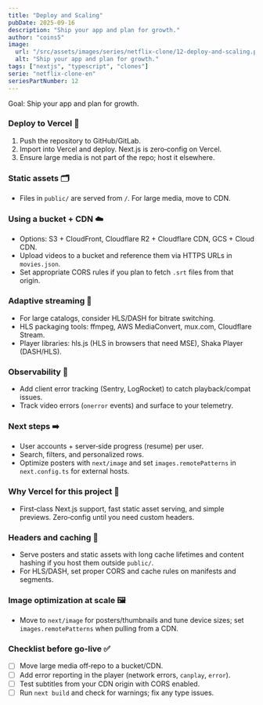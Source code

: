 ```yaml
---
title: "Deploy and Scaling"
pubDate: 2025-09-16
description: "Ship your app and plan for growth."
author: "coins5"
image:
  url: "/src/assets/images/series/netflix-clone/12-deploy-and-scaling.png"
  alt: "Ship your app and plan for growth."
tags: ["nextjs", "typescript", "clones"]
serie: "netflix-clone-en"
seriesPartNumber: 12
---
```


Goal: Ship your app and plan for growth.

### Deploy to Vercel 🚀

1. Push the repository to GitHub/GitLab.
2. Import into Vercel and deploy. Next.js is zero‑config on Vercel.
3. Ensure large media is not part of the repo; host it elsewhere.

### Static assets 🗂️

- Files in `public/` are served from `/`. For large media, move to CDN.

### Using a bucket + CDN ☁️

- Options: S3 + CloudFront, Cloudflare R2 + Cloudflare CDN, GCS + Cloud CDN.
- Upload videos to a bucket and reference them via HTTPS URLs in `movies.json`.
- Set appropriate CORS rules if you plan to fetch `.srt` files from that origin.

### Adaptive streaming 📶

- For large catalogs, consider HLS/DASH for bitrate switching.
- HLS packaging tools: ffmpeg, AWS MediaConvert, mux.com, Cloudflare Stream.
- Player libraries: hls.js (HLS in browsers that need MSE), Shaka Player (DASH/HLS).

### Observability 🔎

- Add client error tracking (Sentry, LogRocket) to catch playback/compat issues.
- Track video errors (`onerror` events) and surface to your telemetry.

### Next steps ➡️

- User accounts + server‑side progress (resume) per user.
- Search, filters, and personalized rows.
- Optimize posters with `next/image` and set `images.remotePatterns` in `next.config.ts` for external hosts.

### Why Vercel for this project 💜

- First‑class Next.js support, fast static asset serving, and simple previews. Zero‑config until you need custom headers.

### Headers and caching 🧾

- Serve posters and static assets with long cache lifetimes and content hashing if you host them outside `public/`.
- For HLS/DASH, set proper CORS and cache rules on manifests and segments.

### Image optimization at scale 🖼️

- Move to `next/image` for posters/thumbnails and tune device sizes; set `images.remotePatterns` when pulling from a CDN.

### Checklist before go‑live ✅

- [ ] Move large media off‑repo to a bucket/CDN.
- [ ] Add error reporting in the player (network errors, `canplay`, `error`).
- [ ] Test subtitles from your CDN origin with CORS enabled.
- [ ] Run `next build` and check for warnings; fix any type issues.
